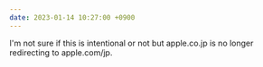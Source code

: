 ```yaml
---
date: 2023-01-14 10:27:00 +0900
---
```


I'm not sure if this is intentional or not but apple.co.jp is no longer redirecting to apple.com/jp.
